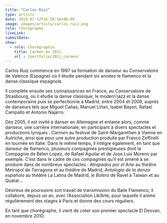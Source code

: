 ```yaml
---
title: "Carlos Ruiz"
type: artists
date: 2018-07-12T16:59:54+06:00
image: images/artists/carlos_ruiz.png
role: Choregraphe
liveLink: 
submitDate: 
show:
  - role: Chorégraphie
    title: Carmen en 2011
    url : /portfolio/2011_carmen/
---
```


Carlos Ruiz commence en 1997 sa formation de danseur au Conservatoire de Valence (Espagne) où il étudie pendant six années le flamenco et la danse classique espagnole.

Il complète ensuite ses connaissances en France, au Conservatoire de Strasbourg, où il étudie la danse classique, le modern'jazz et la danse contemporaine puis se perfectionne à Madrid, entre 2004 et 2008, auprès de danseurs tels que Miguel Cañas, Manuel Liñan, Isabel Bayon, Rafael Campallo et Antonio Najarro.

Dès 2005, il est invité à danser en Allemagne et entame alors, comme danseur, une carrière internationale, en participant à divers spectacles et productions lyriques : *Carmen* au festival de Saint-Margarethen à Vienne en Autriche, ainsi que pour une autre production produite par Franco Zeffirelli en tournée en Italie. Dans le même temps, il intègre également, en tant que danseur de flamenco, plusieurs compagnies prestigieuses dont la Compagnie de Bélen Lopez, de Rafael Aguilar et de Jose Luis Moreno par exemple. C’est dans le cadre de ces compagnies qu’il est amené à se produire dans de nombreux spectacles : *Atrapados por el Arte* au théâtre Metropol de Tarragona et au théâtre de Madrid, *Antologia de la danza española* au théâtre La Latina de Madrid, *le Bolero* de Ravel à Taiwan et au Quatar...

Désireux de poursuivre son travail de transmission du Baile Flamenco, il collabore, depuis un an, avec l’Association Lib’Arte, pour laquelle il anime régulièrement des stages à Paris et donne des cours réguliers.

En tant que chorégraphe, il vient de créer son premier spectacle El Desvan, en novembre 2010.
